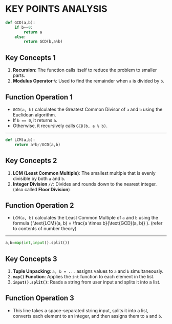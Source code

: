 # KEY POINTS ANALYSIS

```python
def GCD(a,b):
    if b==0:
        return a
    else:
        return GCD(b,a%b)
```

## Key Concepts 1

1. **Recursion**: The function calls itself to reduce the problem to smaller parts.
2. **Modulus Operator `%`**: Used to find the remainder when `a` is divided by `b`.

## Function Operation 1

- `GCD(a, b)` calculates the Greatest Common Divisor of `a` and `b` using the Euclidean algorithm.
- If `b == 0`, it returns `a`.
- Otherwise, it recursively calls `GCD(b, a % b)`.

***

```python
def LCM(a,b):
    return a*b//GCD(a,b)
```

## Key Concepts 2

1. **LCM (Least Common Multiple)**: The smallest multiple that is evenly divisible by both `a` and `b`.
2. **Integer Division `//`**: Divides and rounds down to the nearest integer. (also called **Floor Division**)

## Function Operation 2

- `LCM(a, b)` calculates the Least Common Multiple of `a` and `b` using the formula \( \text{LCM}(a, b) = \frac{a \times b}{\text{GCD}(a, b)} \). (refer to contents of number theory)

***

```python
a,b=map(int,input().split())
```

## Key Concepts 3

1. **Tuple Unpacking**: `a, b = ...` assigns values to `a` and `b` simultaneously.
2. **`map()` Function**: Applies the `int` function to each element in the list.
3. **`input().split()`**: Reads a string from user input and splits it into a list.

## Function Operation 3

- This line takes a space-separated string input, splits it into a list, converts each element to an integer, and then assigns them to `a` and `b`.
  